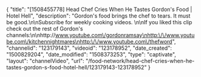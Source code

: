 {
    "title": "[1508455778] Head Chef Cries When He Tastes Gordon's Food | Hotel Hell",
    "description": "Gordon's food brings the chef to tears. It must be good.\n\nSubscribe for weekly cooking videos. \n\nIf you liked this clip check out the rest of Gordon's channels:\n\nhttp:\/\/www.youtube.com\/gordonramsay\nhttp:\/\/www.youtube.com\/kitchennightmares\nhttp:\/\/www.youtube.com\/thefword",
    "channelid": "123179143",
    "videoid": "123178952",
    "date_created": "1500829204",
    "date_modified": "1508373253",
    "type": "captivate",
    "layout": "channelVideo",
    "url": "\/food-network\/head-chef-cries-when-he-tastes-gordon-s-food-hotel-hell\/123179143-123178952"
}